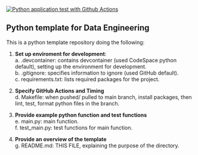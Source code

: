 [![Python application test with Github Actions](https://github.com/nogibjj/DETemplatePy/actions/workflows/main.yml/badge.svg)](https://github.com/nogibjj/DETemplatePy/actions/workflows/main.yml)

## Python template for Data Engineering

This is a python template repository doing the following:

1. **Set up enviroment for development**:
  <br>a. .devcontainer: contains devcontainer (used CodeSpace python default), setting up the environment for development.
  <br>b. .gitignore: specifies information to ignore (used GitHub default).
  <br>c. requirements.txt: lists required packages for the project.

2. **Specify GitHub Actions and Timing**
  <br>d. Makefile: when pushed/ pulled to main branch, install packages, then lint, test, format python files in the branch.

3. **Provide example python function and test functions**
   <br>e. main.py: main function.
   <br>f. test_main.py: test functions for main function.

4. **Provide an overview of the template**
   <br>g. README.md: THIS FILE, explaining the purpose of the directory.
